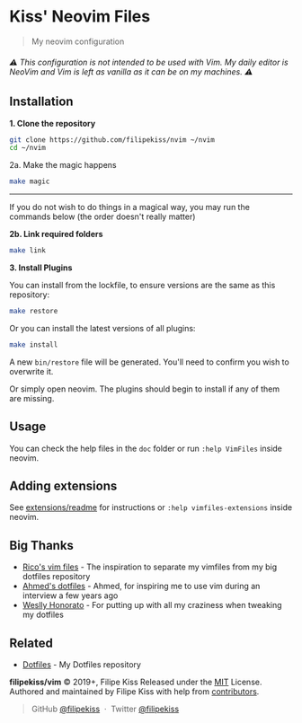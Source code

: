 # Kiss' Neovim Files

> My neovim configuration

###### ⚠️ This configuration is not intended to be used with Vim. My daily editor is NeoVim and Vim is left as vanilla as it can be on my machines. ⚠️

## Installation

**1. Clone the repository**

```sh
git clone https://github.com/filipekiss/nvim ~/nvim
cd ~/nvim
```

2a. Make the magic happens

```sh
make magic
```

---

If you do not wish to do things in a magical way, you may run the commands below
(the order doesn't really matter)

**2b. Link required folders**

```sh
make link
```

**3. Install Plugins**

You can install from the lockfile, to ensure versions are the same as this
repository:

```sh
make restore
```

Or you can install the latest versions of all plugins:

```sh
make install
```

A new `bin/restore` file will be generated. You'll need to confirm you wish to
overwrite it.

Or simply open neovim. The plugins should begin to install if any of them are
missing.

## Usage

You can check the help files in the `doc` folder or run `:help VimFiles` inside
neovim.

## Adding extensions

See [extensions/readme](extensions/README.md) for instructions or
`:help vimfiles-extensions` inside neovim.

## Big Thanks

-   [Rico's vim files](https://github.com/rstacruz/vimfiles/) - The inspiration
    to separate my vimfiles from my big dotfiles repository
-   [Ahmed's dotfiles](http://github.com/ahmedelgabri/dotfiles) - Ahmed, for
    inspiring me to use vim during an interview a few years ago
-   [Weslly Honorato](http://github.com/weslly) - For putting up with all my
    craziness when tweaking my dotfiles

## Related

-   [Dotfiles](http://github.com/filipekiss/dotfiles) - My Dotfiles repository

**filipekiss/vim** © 2019+, Filipe Kiss Released under the [MIT] License.<br>
Authored and maintained by Filipe Kiss with help from [contributors].

> GitHub [@filipekiss](https://github.com/filipekiss) &nbsp;&middot;&nbsp;
> Twitter [@filipekiss](https://twitter.com/filipekiss)

[mit]: http://mit-license.org/
[contributors]: http://github.com/filipekiss/vim/contributors
